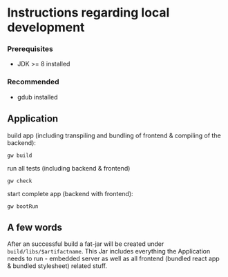 # Instructions regarding local development

### Prerequisites

* JDK >= 8 installed

### Recommended

* gdub installed

## Application

build app (including transpiling and bundling of frontend & compiling of the backend):

    gw build
    
run all tests (including backend & frontend)

    gw check
    
start complete app (backend with frontend):

    gw bootRun
    
## A few words

After an successful build a fat-jar will be created under `build/libs/$artifactname`.
This Jar includes everything the Application needs to run - embedded server as well as
all frontend (bundled react app & bundled stylesheet) related stuff.



